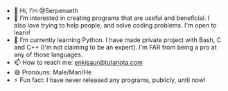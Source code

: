- 👋 Hi, I’m @Serpenseth
- 👀 I’m interested in creating programs that are useful and beneficial. I also love trying to help people, and solve coding problems. I'm open to learn!
- 🌱 I’m currently learning Python. I have made private project with Bash, C and C++ (I'm not claiming to be an expert). I'm FAR from being a pro at any of those languages.
- 📫 How to reach me: enkisaur@tutanota.com
- 😄 Pronouns: Male/Man/He
- ⚡ Fun fact: I have never released any programs, publicly, until now!

<!---
Serpenseth/Serpenseth is a ✨ special ✨ repository because its `README.md` (this file) appears on your GitHub profile.
You can click the Preview link to take a look at your changes.
--->
